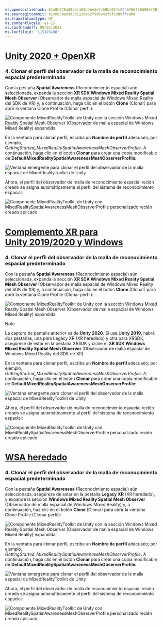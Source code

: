 ```yaml
---
ms.openlocfilehash: 83a8b878dd93afa01bebe5e7db8be024c2f4b765f58d0067581d39092fd3a849
ms.sourcegitcommit: a1c086aa83d381129e62f9d8942f0fc889ffcab0
ms.translationtype: HT
ms.contentlocale: es-ES
ms.lasthandoff: 08/05/2021
ms.locfileid: "115193498"
---
```

# <a name="unity-2020--openxr"></a>[Unity 2020 + OpenXR](#tab/openxr)

### <a name="4-clone-the-default-spatial-awareness-mesh-observer-profile"></a>4. Clonar el perfil del observador de la malla de reconocimiento espacial predeterminado

Con la pestaña **Spatial Awareness** (Reconocimiento espacial) aún seleccionada, expanda la sección **XR SDK Windows Mixed Reality Spatial Mesh Observer** (Observador de malla espacial de Windows Mixed Reality del SDK de XR) y, a continuación, haga clic en el botón **Clone** (Clonar) para abrir la ventana Clone Profile (Clonar perfil):

![Componente MixedRealityToolkit de Unity con la sección Windows Mixed Reality Spatial Mesh Observer (Observador de malla espacial de Windows Mixed Reality) expandida](../images/mr-learning-base/base-03-section1-step4-1xrsdk.png)

En la ventana para clonar perfil, escriba un **Nombre de perfil** adecuado; por ejemplo, _GettingStarted_MixedRealitySpatialAwarenessMeshObserverProfile_. A continuación, haga clic en el botón **Clonar** para crear una copia modificable de **DefaultMixedRealitySpatialAwarenessMeshObserverProfile**:

![Ventana emergente para clonar el perfil del observador de la malla espacial de MixedRealityToolkit de Unity](../images/mr-learning-base/base-03-section1-step4-2xrsdk.png)

Ahora, el perfil del observador de malla de reconocimiento espacial recién creado se asigna automáticamente al perfil del sistema de reconocimiento espacial:

![Componente MixedRealityToolkit de Unity con MixedRealitySpatialAwarenessMeshObserverProfile personalizado recién creado aplicado](../images/mr-learning-base/base-03-section1-step4-3xrsdk.png)

# <a name="unity-20192020--windows-xr-plugin"></a>[Complemento XR para Unity 2019/2020 y Windows](#tab/winxr)

### <a name="4-clone-the-default-spatial-awareness-mesh-observer-profile"></a>4. Clonar el perfil del observador de la malla de reconocimiento espacial predeterminado

Con la pestaña **Spatial Awareness** (Reconocimiento espacial) aún seleccionada, expanda la sección **XR SDK Windows Mixed Reality Spatial Mesh Observer** (Observador de malla espacial de Windows Mixed Reality del SDK de XR) y, a continuación, haga clic en el botón **Clone** (Clonar) para abrir la ventana Clone Profile (Clonar perfil):

![Componente MixedRealityToolkit de Unity con la sección Windows Mixed Reality Spatial Mesh Observer (Observador de malla espacial de Windows Mixed Reality) expandida](../images/mr-learning-base/base-03-section1-step4-1xrsdk.png)

> [!NOTE]
> La captura de pantalla anterior es de **Unity 2020**. Si usa **Unity 2019**, habrá dos pestañas, una para Legacy XR (XR heredado) y otra para XRSDK, asegúrese de estar en la pestaña XRSDK y clone el **XR SDK Windows Mixed Reality Spatial Mesh Observer** (Observador de malla espacial de Windows Mixed Reality del SDK de XR).

En la ventana para clonar perfil, escriba un **Nombre de perfil** adecuado; por ejemplo, _GettingStarted_MixedRealitySpatialAwarenessMeshObserverProfile_. A continuación, haga clic en el botón **Clonar** para crear una copia modificable de **DefaultMixedRealitySpatialAwarenessMeshObserverProfile**:

![Ventana emergente para clonar el perfil del observador de la malla espacial de MixedRealityToolkit de Unity](../images/mr-learning-base/base-03-section1-step4-2xrsdk.png)

Ahora, el perfil del observador de malla de reconocimiento espacial recién creado se asigna automáticamente al perfil del sistema de reconocimiento espacial:

![Componente MixedRealityToolkit de Unity con MixedRealitySpatialAwarenessMeshObserverProfile personalizado recién creado aplicado](../images/mr-learning-base/base-03-section1-step4-3xrsdk.png)

# <a name="legacy-wsa"></a>[WSA heredado](#tab/wsa)

### <a name="4-clone-the-default-spatial-awareness-mesh-observer-profile"></a>4. Clonar el perfil del observador de la malla de reconocimiento espacial predeterminado

Con la pestaña **Spatial Awareness** (Reconocimiento espacial) aún seleccionada, asegúrese de estar en la pestaña **Legacy XR** (XR heredado), y expande la sección **Windows Mixed Reality Spatial Mesh Observer** (Observador de malla espacial de Windows Mixed Reality) y, a continuación, haz clic en el botón **Clone** (Clonar) para abrir la ventana Clone Profile (Clonar perfil):

![Componente MixedRealityToolkit de Unity con la sección Windows Mixed Reality Spatial Mesh Observer (Observador de malla espacial de Windows Mixed Reality) expandida](../images/mr-learning-base/base-03-section1-step4-1.png)

En la ventana para clonar perfil, escriba un **Nombre de perfil** adecuado; por ejemplo, _GettingStarted_MixedRealitySpatialAwarenessMeshObserverProfile_. A continuación, haga clic en el botón **Clonar** para crear una copia modificable de **DefaultMixedRealitySpatialAwarenessMeshObserverProfile**:

![Ventana emergente para clonar el perfil del observador de la malla espacial de MixedRealityToolkit de Unity](../images/mr-learning-base/base-03-section1-step4-2.png)

Ahora, el perfil del observador de malla de reconocimiento espacial recién creado se asigna automáticamente al perfil del sistema de reconocimiento espacial:

![Componente MixedRealityToolkit de Unity con MixedRealitySpatialAwarenessMeshObserverProfile personalizado recién creado aplicado](../images/mr-learning-base/base-03-section1-step4-3.png)
